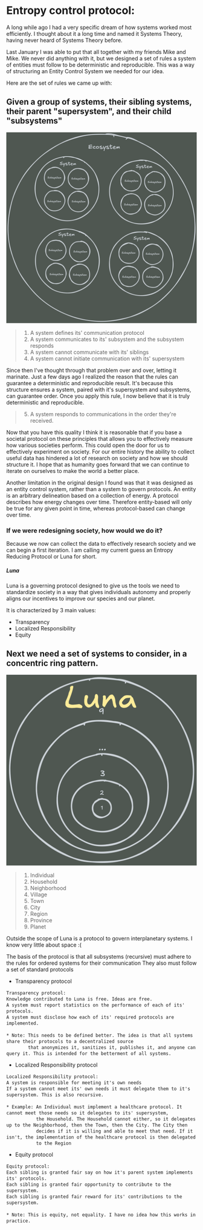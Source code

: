 # Entropy control protocol:

A long while ago I had a very specific dream of how systems worked most efficiently.
I thought about it a long time and named it Systems Theory, having never heard of Systems Theory before.

Last January I was able to put that all together with my friends Mike and Mike. We never did anything with
it, but we designed a set of rules a system of entities must follow to be deterministic and reproducible.
This was a way of structuring an Entity Control System we needed for our idea. 

Here are the set of rules we came up with:

Given a group of systems, their sibling systems, their parent "supersystem", and their child "subsystems"
---------------------------------------------------------------------------------------------------------
![drawing of systems, siblings, parents, and children](./systems.png)

> 1. A system defines its' communication protocol
> 2. A system communicates to its' subsystem and the subsystem responds
> 3. A system cannot communicate with its' siblings
> 4. A system cannot initiate communication with its' supersystem

Since then I've thought through that problem over and over, letting it marinate. Just a few days ago I realized the reason that the rules can
guarantee a deterministic and reproducible result. It's because this structure ensures a system, paired with it's supersystem and subsystems, can guarantee order.
Once you apply this rule, I now believe that it is truly deterministic and reproducible.

> 5. A system responds to communications in the order they're received.

Now that you have this quality I think it is reasonable that if you base a societal protocol on these principles that allows you to effectively measure how various societies perform.
This could open the door for us to effectively experiment on society. For our entire history the ability to collect useful data has hindered a lot of research on society and how we should structure it. I hope that as humanity goes forward that we can continue to iterate on ourselves to make the world a better place.

Another limitation in the original design I found was that it was designed as an entity control system, rather than a system to govern protocols. An entity is an arbitrary delineation based on a collection of energy. A protocol describes how energy changes over time. Therefore entity-based will only be true for any given point in time, whereas protocol-based can change over time.

### If we were redesigning society, how would we do it?

Because we now can collect the data to effectively research society and we can begin a first iteration. I am calling my current guess an Entropy Reducing Protocol or Luna for short.

##### Luna

Luna is a governing protocol designed to give us the tools we need to standardize society in a way that gives individuals autonomy and properly aligns our incentives to improve our species and our planet.

It is characterized by 3 main values:
- Transparency
- Localized Responsibility
- Equity

Next we need a set of systems to consider, in a concentric ring pattern.
------------------------------------------------------------------------
![A concentric ring diagram of our systems](./rings.png)

> 1. Individual
> 2. Household
> 3. Neighborhood
> 4. Village
> 5. Town
> 6. City
> 7. Region
> 8. Province
> 9. Planet

Outside the scope of Luna is a protocol to govern interplanetary systems. I know very little about space :(

The basis of the protocol is that all subsystems (recursive) must adhere to the rules for ordered systems for their communication
They also must follow a set of standard protocols

- Transparency protocol
```
Transparency protocol:
Knowledge contributed to Luna is free. Ideas are free.
A system must report statistics on the performance of each of its' protocols.
A system must disclose how each of its' required protocols are implemented.

* Note: This needs to be defined better. The idea is that all systems share their protocols to a decentralized source
        that anonymizes it, sanitizes it, publishes it, and anyone can query it. This is intended for the betterment of all systems.
```
- Localized Responsibility protocol
```
Localized Responsibility protocol:
A system is responsible for meeting it's own needs
If a system cannot meet its' own needs it must delegate them to it's supersystem. This is also recursive.

* Example: An Individual must implement a healthcare protocol. It cannot meet those needs so it delegates to its' supersystem,
           the Household. The Household cannot either, so it delegates up to the Neighborhood, then the Town, then the City. The City then
           decides if it is willing and able to meet that need. If it isn't, the implementation of the healthcare protocol is then delegated
           to the Region
```
- Equity protocol
```
Equity protocol:
Each sibling is granted fair say on how it's parent system implements its' protocols.
Each sibling is granted fair opportunity to contribute to the supersystem.
Each sibling is granted fair reward for its' contributions to the supersystem.

* Note: This is equity, not equality. I have no idea how this works in practice.
```
